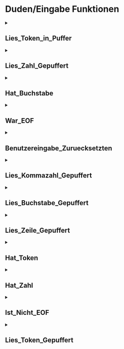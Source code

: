 # Duden/Eingabe Funktionen
<details>
<summary><h2>Lies_Token_in_Puffer</h2></summary>
<ul>
<pre>
Liest eine einzelne Eingabe in Eingabe_Puffer.

Dabei werden vorrangehende Leerzeichen ignoriert
und ein einzelnes darrauffolgendes Leerzeichen in
Gepufferter_Buchstabe gespeichert
</pre>
</li>
	<li>Rückgabe Typ: <code>Text</code></li>
</ul>

<h3>Aliase</h3>
<ol>
	<li><code>&#34;die nächste Eingabe&#34;</code></li>
	<li><code>&#34;die naechste Eingabe&#34;</code></li>
</ol>

<h3>Implementation</h3>
<pre class="language-ddp" tabindex="0">
<code class="language-ddp">
[vorangehende Leerstellen überspringen]
Speichere das nächste Zeichen aus der Standardeingabe in Gepufferter_Buchstabe.
Solange Gepufferter_Buchstabe ein Leerzeichen ist oder Gepufferter_Buchstabe ein Kontrollzeichen ist, mache:
	Wenn die Benutzereingabe zu Ende gewesen ist, gib "" zurück.
	Speichere das nächste Zeichen aus der Standardeingabe in Gepufferter_Buchstabe.

[Text bis Leerstelle Lesen]
Der Text token ist "".
Solange nicht (Gepufferter_Buchstabe ein Leerzeichen ist oder Gepufferter_Buchstabe ein Kontrollzeichen ist), mache:
	Speichere token verkettet mit Gepufferter_Buchstabe in token.
	Speichere das nächste Zeichen aus der Standardeingabe in Gepufferter_Buchstabe.

Gib token zurück.

</code>
</pre>
</details>

<details>
<summary><h2>Lies_Zahl_Gepuffert</h2></summary>
<ul>
<pre>
Lies_Token_Gepuffert als Zahl.

Vorher sollte Hat_Zahl überprüft werden.
</pre>
</li>
	<li>Rückgabe Typ: <code>Zahl</code></li>
</ul>

<h3>Aliase</h3>
<ol>
	<li><code>&#34;die nächste Zahl&#34;</code></li>
	<li><code>&#34;die naechste Zahl&#34;</code></li>
</ol>

<h3>Implementation</h3>
<pre class="language-ddp" tabindex="0">
<code class="language-ddp">
Gib den nächsten Text als Zahl zurück.

</code>
</pre>
</details>

<details>
<summary><h2>Hat_Buchstabe</h2></summary>
<ul>
<pre>
Gibt an ob ein Buchstabe (direkt oder aus dem Puffer)
gelesen werden kann.
</pre>
</li>
	<li>Rückgabe Typ: <code>Boolean</code></li>
</ul>

<h3>Aliase</h3>
<ol>
	<li><code>&#34;ein Buchstabe vorhanden ist&#34;</code></li>
</ol>

<h3>Implementation</h3>
<pre class="language-ddp" tabindex="0">
<code class="language-ddp">
Gib nicht war_eof oder die Länge von Eingabe_Puffer ungleich 0 ist oder Gepufferter_Buchstabe als Zahl ungleich 0 ist zurück.

</code>
</pre>
</details>

<details>
<summary><h2>War_EOF</h2></summary>
<ul>
<pre>
Gibt wahr zurück wenn ein EOF Zeichen gelesen wurde.
</pre>
</li>
	<li>Rückgabe Typ: <code>Boolean</code></li>
</ul>

<h3>Aliase</h3>
<ol>
	<li><code>&#34;die Benutzereingabe zu Ende gewesen ist&#34;</code></li>
</ol>

<h3>Implementation</h3>
<pre class="language-ddp" tabindex="0">
<code class="language-ddp">
Gib war_eof zurück.

</code>
</pre>
</details>

<details>
<summary><h2>Benutzereingabe_Zuruecksetzten</h2></summary>
<ul>
<pre>
Setzt die interne war_eof variable auf falsch.
</pre>
</li>
	<li>Rückgabe Typ: <code>nichts</code></li>
</ul>

<h3>Aliase</h3>
<ol>
	<li><code>&#34;setzte die Benutzereingabe zurück&#34;</code></li>
	<li><code>&#34;Setzte die Benutzereingabe zurück&#34;</code></li>
</ol>

<h3>Implementation</h3>
<pre class="language-ddp" tabindex="0">
<code class="language-ddp">
war_eof ist falsch.

</code>
</pre>
</details>

<details>
<summary><h2>Lies_Kommazahl_Gepuffert</h2></summary>
<ul>
<pre>
Lies_Token_Gepuffert als Kommazahl.

Vorher sollte Hat_Zahl überprüft werden.
</pre>
</li>
	<li>Rückgabe Typ: <code>Kommazahl</code></li>
</ul>

<h3>Aliase</h3>
<ol>
	<li><code>&#34;die nächste Kommazahl&#34;</code></li>
	<li><code>&#34;die naechste Kommazahl&#34;</code></li>
</ol>

<h3>Implementation</h3>
<pre class="language-ddp" tabindex="0">
<code class="language-ddp">
Gib den nächsten Text als Kommazahl zurück.

</code>
</pre>
</details>

<details>
<summary><h2>Lies_Buchstabe_Gepuffert</h2></summary>
<ul>
<pre>
Wenn Eingabe_Puffer eine Eingabe enthält wird
der erste Buchstabe davon zurückgegeben und Eingabe_Puffer
entsprechend angepasst.

Wenn Gepufferter_Buchstabe einen Buchstaben enthält wird dieser
zurückgeben und Gepufferter_Buchstabe auf 0 gesetzt.

Ansonsten wird das nächste Zeichen direkt gelesen.
</pre>
</li>
	<li>Rückgabe Typ: <code>Buchstabe</code></li>
</ul>

<h3>Aliase</h3>
<ol>
	<li><code>&#34;der nächste Buchstabe&#34;</code></li>
	<li><code>&#34;der naechste Buchstabe&#34;</code></li>
	<li><code>&#34;den nächsten Buchstaben&#34;</code></li>
	<li><code>&#34;den naechsten Buchstaben&#34;</code></li>
</ol>

<h3>Implementation</h3>
<pre class="language-ddp" tabindex="0">
<code class="language-ddp">
Wenn die Länge von Eingabe_Puffer ungleich 0 ist, dann:
	Der Buchstabe Rückgabe ist Eingabe_Puffer an der Stelle 1.
	Speichere Eingabe_Puffer von 2 bis (die Länge von Eingabe_Puffer) in Eingabe_Puffer.
	Gib Rückgabe zurück.

Wenn Gepufferter_Buchstabe als Zahl ungleich 0 ist, dann:
	Der Buchstabe Rückgabe ist Gepufferter_Buchstabe.
	Speichere 0 als Buchstabe in Gepufferter_Buchstabe.
	Gib Rückgabe zurück.

Gib das nächste Zeichen aus der Standardeingabe zurück.

</code>
</pre>
</details>

<details>
<summary><h2>Lies_Zeile_Gepuffert</h2></summary>
<ul>
<pre>
Ignoriert vorrangehende Leerzeichen und gibt
dann die ganze Zeile bis zu, aber ohne '\n' oder EOF zurück.

'\n' bzw. EOF wird dabei nicht nicht in einen Puffer gelegt
sondern verworfen.
</pre>
</li>
	<li>Rückgabe Typ: <code>Text</code></li>
</ul>

<h3>Aliase</h3>
<ol>
	<li><code>&#34;die nächste Zeile&#34;</code></li>
	<li><code>&#34;die naechste Zeile&#34;</code></li>
</ol>

<h3>Implementation</h3>
<pre class="language-ddp" tabindex="0">
<code class="language-ddp">
Der Text zeile ist "".
Wenn die Länge von Eingabe_Puffer ungleich 0 ist, dann:
	Füge Eingabe_Puffer an zeile an.
	Eingabe_Puffer ist "".
	Wenn Gepufferter_Buchstabe als Zahl ungleich 0 ist, Füge Gepufferter_Buchstabe an zeile an.
	Speichere das nächste Zeichen aus der Standardeingabe in Gepufferter_Buchstabe.
Sonst:
	Solange Gepufferter_Buchstabe ungleich '\n' ist und (Gepufferter_Buchstabe ein Leerzeichen ist oder Gepufferter_Buchstabe ein Kontrollzeichen ist), mache:
		Wenn die Benutzereingabe zu Ende gewesen ist, gib "" zurück.
		Speichere das nächste Zeichen aus der Standardeingabe in Gepufferter_Buchstabe.

Solange Gepufferter_Buchstabe ungleich '\n' ist und die Benutzereingabe nicht vorbei ist, mache:
	Speichere zeile verkettet mit Gepufferter_Buchstabe in zeile.
	Speichere das nächste Zeichen aus der Standardeingabe in Gepufferter_Buchstabe.

Speichere 0 als Buchstabe in Gepufferter_Buchstabe.
Gib zeile zurück.

</code>
</pre>
</details>

<details>
<summary><h2>Hat_Token</h2></summary>
<ul>
<pre>
Gibt an ob etwas mit einer der obigen Funktionen
gelesen werden kann.
</pre>
</li>
	<li>Rückgabe Typ: <code>Boolean</code></li>
</ul>

<h3>Aliase</h3>
<ol>
	<li><code>&#34;eine Eingabe vorhanden ist&#34;</code></li>
</ol>

<h3>Implementation</h3>
<pre class="language-ddp" tabindex="0">
<code class="language-ddp">
Wenn die Länge von Eingabe_Puffer größer als 0 ist, gib wahr zurück.
Wenn die Benutzereingabe zu Ende gewesen ist, gib falsch zurück.
Speichere den nächsten Text in Eingabe_Puffer.
Gib [wahr wenn] die Länge von Eingabe_Puffer größer als 0 ist zurück.

</code>
</pre>
</details>

<details>
<summary><h2>Hat_Zahl</h2></summary>
<ul>
<pre>
Gibt an ob die nächste Eingabe (direkt oder im Puffer)
zu einer Zahl umgewandelt werden kann.
</pre>
</li>
	<li>Rückgabe Typ: <code>Boolean</code></li>
</ul>

<h3>Aliase</h3>
<ol>
	<li><code>&#34;die nächste Eingabe eine Zahl ist&#34;</code></li>
	<li><code>&#34;die naechste Eingabe eine Zahl ist&#34;</code></li>
</ol>

<h3>Implementation</h3>
<pre class="language-ddp" tabindex="0">
<code class="language-ddp">
Gib eine Eingabe vorhanden ist und Eingabe_Puffer eine Zahl ist zurück.

</code>
</pre>
</details>

<details>
<summary><h2>Ist_Nicht_EOF</h2></summary>
<ul>
<pre>
Gibt wahr zurück wenn noch kein EOF Zeichen gelesen wurde.
</pre>
</li>
	<li>Rückgabe Typ: <code>Boolean</code></li>
</ul>

<h3>Aliase</h3>
<ol>
	<li><code>&#34;die Benutzereingabe nicht vorbei ist&#34;</code></li>
</ol>

<h3>Implementation</h3>
<pre class="language-ddp" tabindex="0">
<code class="language-ddp">
Gib nicht war_eof zurück.

</code>
</pre>
</details>

<details>
<summary><h2>Lies_Token_Gepuffert</h2></summary>
<ul>
<pre>
Wenn Eingabe_Puffer eine Eingabe enthält
wird diese zurückgegeben und Eingabe_Puffer geleert.
Ansonsten wird die nächste Eingabe direkt zurückgegeben.
</pre>
</li>
	<li>Rückgabe Typ: <code>Text</code></li>
</ul>

<h3>Aliase</h3>
<ol>
	<li><code>&#34;der nächste Text&#34;</code></li>
	<li><code>&#34;den nächsten Text&#34;</code></li>
	<li><code>&#34;der naechste Text&#34;</code></li>
	<li><code>&#34;den naechsten Text&#34;</code></li>
</ol>

<h3>Implementation</h3>
<pre class="language-ddp" tabindex="0">
<code class="language-ddp">
Wenn die Länge von Eingabe_Puffer größer als 0 ist, dann:
	Der Text Rückgabe ist Eingabe_Puffer.
	Eingabe_Puffer ist "".
	Gib Rückgabe zurück.

Wenn die Benutzereingabe nicht vorbei ist, gib die nächste Eingabe zurück.
Gib "" zurück.

</code>
</pre>
</details>


